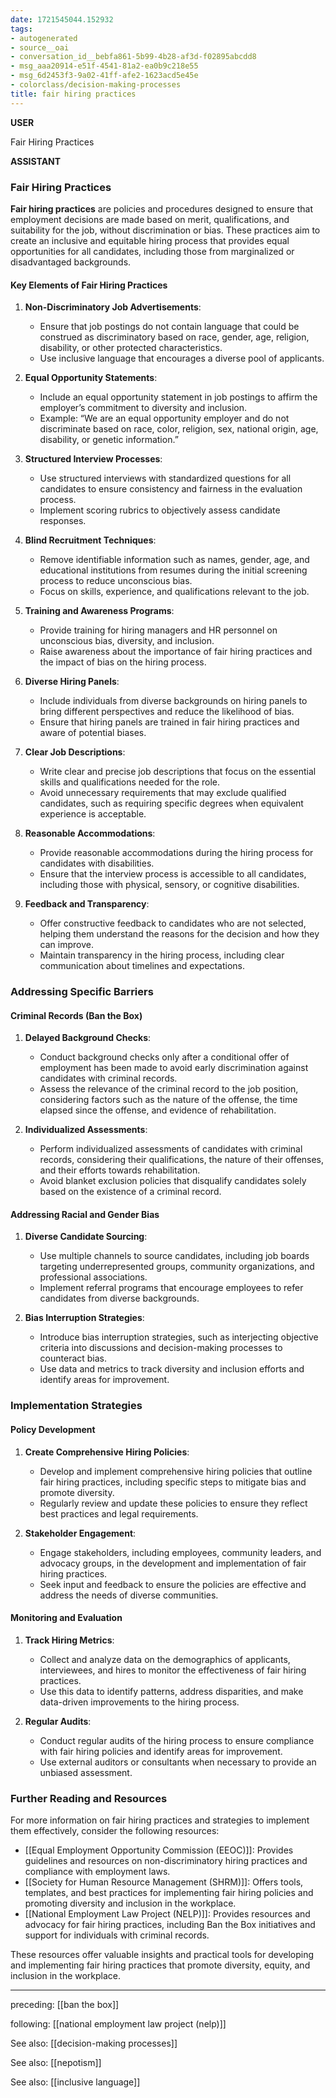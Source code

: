 ```yaml
---
date: 1721545044.152932
tags:
- autogenerated
- source__oai
- conversation_id__bebfa861-5b99-4b28-af3d-f02895abcdd8
- msg_aaa20914-e51f-4541-81a2-ea0b9c218e55
- msg_6d2453f3-9a02-41ff-afe2-1623acd5e45e
- colorclass/decision-making-processes
title: fair hiring practices
---
```


**USER**

Fair Hiring Practices


**ASSISTANT**

### Fair Hiring Practices

**Fair hiring practices** are policies and procedures designed to ensure that employment decisions are made based on merit, qualifications, and suitability for the job, without discrimination or bias. These practices aim to create an inclusive and equitable hiring process that provides equal opportunities for all candidates, including those from marginalized or disadvantaged backgrounds.

#### Key Elements of Fair Hiring Practices

1. **Non-Discriminatory Job Advertisements**:
   - Ensure that job postings do not contain language that could be construed as discriminatory based on race, gender, age, religion, disability, or other protected characteristics.
   - Use inclusive language that encourages a diverse pool of applicants.

2. **Equal Opportunity Statements**:
   - Include an equal opportunity statement in job postings to affirm the employer’s commitment to diversity and inclusion.
   - Example: “We are an equal opportunity employer and do not discriminate based on race, color, religion, sex, national origin, age, disability, or genetic information.”

3. **Structured Interview Processes**:
   - Use structured interviews with standardized questions for all candidates to ensure consistency and fairness in the evaluation process.
   - Implement scoring rubrics to objectively assess candidate responses.

4. **Blind Recruitment Techniques**:
   - Remove identifiable information such as names, gender, age, and educational institutions from resumes during the initial screening process to reduce unconscious bias.
   - Focus on skills, experience, and qualifications relevant to the job.

5. **Training and Awareness Programs**:
   - Provide training for hiring managers and HR personnel on unconscious bias, diversity, and inclusion.
   - Raise awareness about the importance of fair hiring practices and the impact of bias on the hiring process.

6. **Diverse Hiring Panels**:
   - Include individuals from diverse backgrounds on hiring panels to bring different perspectives and reduce the likelihood of bias.
   - Ensure that hiring panels are trained in fair hiring practices and aware of potential biases.

7. **Clear Job Descriptions**:
   - Write clear and precise job descriptions that focus on the essential skills and qualifications needed for the role.
   - Avoid unnecessary requirements that may exclude qualified candidates, such as requiring specific degrees when equivalent experience is acceptable.

8. **Reasonable Accommodations**:
   - Provide reasonable accommodations during the hiring process for candidates with disabilities.
   - Ensure that the interview process is accessible to all candidates, including those with physical, sensory, or cognitive disabilities.

9. **Feedback and Transparency**:
   - Offer constructive feedback to candidates who are not selected, helping them understand the reasons for the decision and how they can improve.
   - Maintain transparency in the hiring process, including clear communication about timelines and expectations.

### Addressing Specific Barriers

#### Criminal Records (Ban the Box)

1. **Delayed Background Checks**:
   - Conduct background checks only after a conditional offer of employment has been made to avoid early discrimination against candidates with criminal records.
   - Assess the relevance of the criminal record to the job position, considering factors such as the nature of the offense, the time elapsed since the offense, and evidence of rehabilitation.

2. **Individualized Assessments**:
   - Perform individualized assessments of candidates with criminal records, considering their qualifications, the nature of their offenses, and their efforts towards rehabilitation.
   - Avoid blanket exclusion policies that disqualify candidates solely based on the existence of a criminal record.

#### Addressing Racial and Gender Bias

1. **Diverse Candidate Sourcing**:
   - Use multiple channels to source candidates, including job boards targeting underrepresented groups, community organizations, and professional associations.
   - Implement referral programs that encourage employees to refer candidates from diverse backgrounds.

2. **Bias Interruption Strategies**:
   - Introduce bias interruption strategies, such as interjecting objective criteria into discussions and decision-making processes to counteract bias.
   - Use data and metrics to track diversity and inclusion efforts and identify areas for improvement.

### Implementation Strategies

#### Policy Development

1. **Create Comprehensive Hiring Policies**:
   - Develop and implement comprehensive hiring policies that outline fair hiring practices, including specific steps to mitigate bias and promote diversity.
   - Regularly review and update these policies to ensure they reflect best practices and legal requirements.

2. **Stakeholder Engagement**:
   - Engage stakeholders, including employees, community leaders, and advocacy groups, in the development and implementation of fair hiring practices.
   - Seek input and feedback to ensure the policies are effective and address the needs of diverse communities.

#### Monitoring and Evaluation

1. **Track Hiring Metrics**:
   - Collect and analyze data on the demographics of applicants, interviewees, and hires to monitor the effectiveness of fair hiring practices.
   - Use this data to identify patterns, address disparities, and make data-driven improvements to the hiring process.

2. **Regular Audits**:
   - Conduct regular audits of the hiring process to ensure compliance with fair hiring policies and identify areas for improvement.
   - Use external auditors or consultants when necessary to provide an unbiased assessment.

### Further Reading and Resources

For more information on fair hiring practices and strategies to implement them effectively, consider the following resources:

- [[Equal Employment Opportunity Commission (EEOC)]]: Provides guidelines and resources on non-discriminatory hiring practices and compliance with employment laws.
- [[Society for Human Resource Management (SHRM)]]: Offers tools, templates, and best practices for implementing fair hiring policies and promoting diversity and inclusion in the workplace.
- [[National Employment Law Project (NELP)]]: Provides resources and advocacy for fair hiring practices, including Ban the Box initiatives and support for individuals with criminal records.

These resources offer valuable insights and practical tools for developing and implementing fair hiring practices that promote diversity, equity, and inclusion in the workplace.


---

preceding: [[ban the box]]  


following: [[national employment law project (nelp)]]

See also: [[decision-making processes]]


See also: [[nepotism]]


See also: [[inclusive language]]